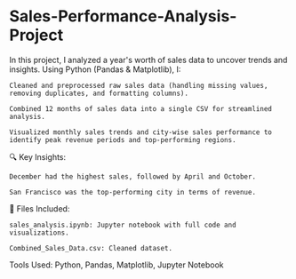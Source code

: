 # Sales-Performance-Analysis-Project
In this project, I analyzed a year's worth of sales data to uncover trends and insights. Using Python (Pandas & Matplotlib), I:

    Cleaned and preprocessed raw sales data (handling missing values, removing duplicates, and formatting columns).

    Combined 12 months of sales data into a single CSV for streamlined analysis.

    Visualized monthly sales trends and city-wise sales performance to identify peak revenue periods and top-performing regions.

🔍 Key Insights:

    December had the highest sales, followed by April and October.

    San Francisco was the top-performing city in terms of revenue.

📂 Files Included:

    sales_analysis.ipynb: Jupyter notebook with full code and visualizations.

    Combined_Sales_Data.csv: Cleaned dataset.

Tools Used: Python, Pandas, Matplotlib, Jupyter Notebook
